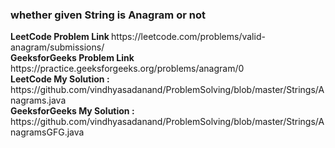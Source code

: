 <h3> whether given String is Anagram or not </h3>
<b>LeetCode Problem Link </b> https://leetcode.com/problems/valid-anagram/submissions/ <br>
<b>GeeksforGeeks Problem Link </b> https://practice.geeksforgeeks.org/problems/anagram/0 <br>
<b>LeetCode My Solution : </b> https://github.com/vindhyasadanand/ProblemSolving/blob/master/Strings/Anagrams.java <br>
<b>GeeksforGeeks My Solution : </b>https://github.com/vindhyasadanand/ProblemSolving/blob/master/Strings/AnagramsGFG.java <br>
